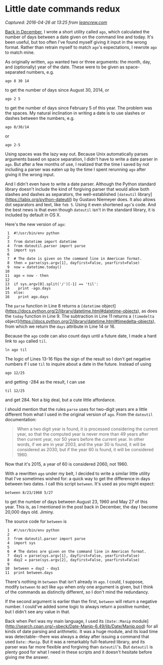 # Little date commands redux

_Captured: 2016-04-26 at 13:25 from [leancrew.com](http://leancrew.com/all-this/2015/03/little-date-commands-redux/)_

[Back in December](http://www.leancrew.com/all-this/2014/12/two-little-date-commands/), I wrote a short utility called `ago`, which calculated the number of days between a date given on the command line and today. It's been useful, but too often I've found myself giving it input in the wrong format. Rather than retrain myself to match `ago`'s expectations, I rewrote `ago` to match mine.

As originally written, `ago` wanted two or three arguments: the month, day, and (optionally) year of the date. These were to be given as space-separated numbers, e.g.
    
    
    ago 8 30 14

to get the number of days since August 30, 2014, or
    
    
    ago 2 5

to get the number of days since February 5 of this year. The problem was the spaces. My natural inclination in writing a date is to use slashes or dashes between the numbers, e.g.
    
    
    ago 8/30/14

or
    
    
    ago 2-5

Using spaces was the lazy way out. Because Unix automatically parses arguments based on space separation, I didn't have to write a date parser in `ago`. But after a few months of use, I realized that the time I saved by not including a parser was eaten up by the time I spent rerunning `ago` after giving it the wrong input.

And I didn't even have to write a date parser. Although the Python standard library doesn't include the kind of forgiving parser that would allow both slashes and dashes as separators, the well-established `[dateutil` library](https://labix.org/python-dateutil) by Gustavo Niemeyer does. It also allows dot separators and text, like `feb 5`. Using it even shortened `ago`'s code. And the best news is that even though `dateutil` isn't in the standard library, it is included by default in OS X.

Here's the new version of `ago`:
    
    
     1  #!/usr/bin/env python
     2  
     3  from datetime import datetime
     4  from dateutil.parser import parse
     5  import sys
     6  
     7  # The date is given on the command line in American format.
     8  then = parse(sys.argv[1], dayfirst=False, yearfirst=False)
     9  now = datetime.today()
    10  
    11  ago = now - then
    12  
    13  if sys.argv[0].split('/')[-1] == 'til':
    14    print -ago.days
    15  else:
    16    print ago.days
    
    

The `parse` function in Line 8 returns a `[datetime` object](https://docs.python.org/2/library/datetime.html#datetime-objects), as does the `today` function in Line 9. The subtraction in Line 11 returns a `[timedelta` object](https://docs.python.org/2/library/datetime.html#timedelta-objects), from which we return the `days` attribute in Line 14 or 16.

Because the `ago` code can also count days until a future date, I made a hard link to `ago` called `til`.
    
    
    ln ago til

The logic of Lines 13-16 flips the sign of the result so I don't get negative numbers if I use `til` to inquire about a date in the future. Instead of using
    
    
    ago 12/25

and getting -284 as the result, I can use
    
    
    til 12/25

and get 284. Not a big deal, but a cute little affordance.

I should mention that the rules `parse` uses for two-digit years are a little different from what I used in the original version of `ago`. From the `dateutil` documentation:

> When a two digit year is found, it is processed considering the current year, so that the computed year is never more than 49 years after then current year, nor 50 years before the current year. In other words, if we are in year 2003, and the year 30 is found, it will be considered as 2030, but if the year 60 is found, it will be considered 1960.

Now that it's 2015, a year of 60 is considered 2060, not 1960.

With a rewritten `ago` under my belt, I decided to write a similar little utility that I've sometimes wished for: a quick way to get the difference in days between two dates. I call this script `between`. It's used as you might expect:
    
    
    between 8/23/1960 5/27

to get the number of days between August 23, 1960 and May 27 of this year. This is, as I mentioned in the post back in December, the day I become 20,000 days old. Jiminy.

The source code for `between` is
    
    
     1  #!/usr/bin/env python
     2  
     3  from dateutil.parser import parse
     4  import sys
     5  
     6  # The dates are given on the command line in American format.
     7  day1 = parse(sys.argv[1], dayfirst=False, yearfirst=False)
     8  day2 = parse(sys.argv[2], dayfirst=False, yearfirst=False)
     9  
    10  between = day2 - day1
    11  print between.days
    
    

There's nothing in `between` that isn't already in `ago`. I could, I suppose, modify `between` to act like `ago` when only one argument is given, but I think of the commands as distinctly different, so I don't mind the redundancy.

If the second argument is earlier than the first, `between` will return a negative number. I could've added some logic to always return a positive number, but I didn't see any value in that.

Back when Perl was my main language, I used its `[Date::Manip` module](http://search.cpan.org/~sbeck/Date-Manip-6.49/lib/Date/Manip.pod) for all kinds of date parsing and arithmetic. It was a huge module, and its load time was detectable--there was always a delay after issuing a command that used `Date::Manip`. But it was a remarkably full-featured library, and its parser was far more flexible and forgiving than `dateutil`'s. But `dateutil` is plenty good for what I need in these scripts and it doesn't hesitate before giving me the answer.
